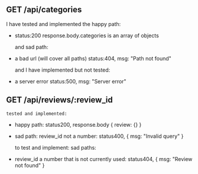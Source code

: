 ## GET /api/categories

  I have tested and implemented the happy path:
- status:200 response.body.categories is an array of objects
  
  and sad path:
- a bad url (will cover all paths)
  status:404, msg: "Path not found"

  and I have implemented but not tested:
- a server error
  status:500, msg: "Server error"

## GET /api/reviews/:review_id

    tested and implemented:
  - happy path: status200, response.body { review: {} }

  - sad path: review_id not a number: status400, { msg: "Invalid query" }


    to test and implement:
  sad paths:
  - review_id a number that is not currently used: status404, { msg: "Review not found" }